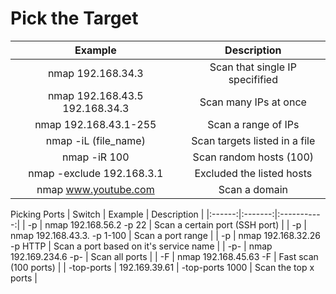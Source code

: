 # Pick the Target
| Example | Description |
| :------:|:-----------:|
| nmap 192.168.34.3 | Scan that single IP specifified |
| nmap 192.168.43.5 192.168.34.3 | Scan many IPs at once |
| nmap 192.168.43.1-255 | Scan a range of IPs |
| nmap -iL (file_name) | Scan targets listed in a file |
| nmap -iR 100 | Scan random hosts (100) | 
| nmap -exclude 192.168.3.1 | Excluded the listed hosts |
| nmap www.youtube.com | Scan a domain |

Picking Ports
| Switch | Example | Description |
|:------:|:-------:|:-----------:|
| -p | nmap 192.168.56.2 -p 22 | Scan a certain port (SSH port) | 
| -p | nmap 192.168.43.3. -p 1-100 | Scan a port range |
| -p | nmap 192.168.32.26 -p HTTP | Scan a port based on it's service name |
| -p- | nmap 192.169.234.6 -p- | Scan all ports | 
| -F | nmap 192.168.45.63 -F | Fast scan (100 ports) |
| -top-ports | 192.169.39.61 | -top-ports 1000 | Scan the top x ports |
